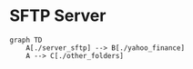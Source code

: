 # SFTP Server

```mermaid
graph TD
    A[./server_sftp] --> B[./yahoo_finance]
    A --> C[./other_folders]
